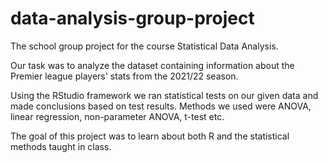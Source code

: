# data-analysis-group-project
The school group project for the course Statistical Data Analysis.

Our task was to analyze the dataset containing information about the Premier league players' stats from the 2021/22 season.

Using the RStudio framework we ran statistical tests on our given data and made conclusions based on test results.
Methods we used were ANOVA, linear regression, non-parameter ANOVA, t-test etc.

The goal of this project was to learn about both R and the statistical methods taught in class.
